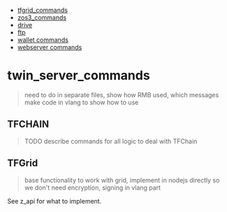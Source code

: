 
- [tfgrid_commands](tfgrid_commands)
- [zos3_commands](zos3_commands)
- [drive](drive_commands)
- [ftp](ftp_commands)
- [wallet commands](wallet_commands)
- [webserver commands](webserver_commands)


# twin_server_commands

> need to do in separate files, show how RMB used, which messages
> make code in vlang to show how to use

## TFCHAIN

> TODO describe commands for all logic to deal with TFChain

## TFGrid

> base functionality to work with grid, implement in nodejs directly so we don't need encryption, signing in vlang part

See z_api for what to implement.

